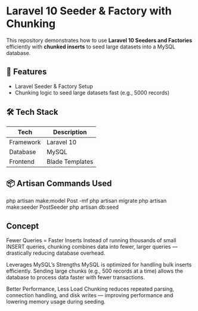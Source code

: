 # Laravel 10 Seeder & Factory with Chunking

This repository demonstrates how to use **Laravel 10 Seeders and Factories** efficiently with **chunked inserts** to seed large datasets into a MySQL database.

## 🚀 Features

- Laravel Seeder & Factory Setup
- Chunking logic to seed large datasets fast (e.g., 5000 records)

## 🛠️ Tech Stack

| Tech       | Description         |
|------------|---------------------|
| Framework  | Laravel 10          |
| Database   | MySQL               |
| Frontend   | Blade Templates     |

## 📦 Artisan Commands Used

php artisan make:model Post -mf
php artisan migrate
php artisan make:seeder PostSeeder
php artisan db:seed


## Concept
Fewer Queries = Faster Inserts
Instead of running thousands of small INSERT queries, chunking combines data into fewer, larger queries — drastically reducing database overhead.

Leverages MySQL’s Strengths
MySQL is optimized for handling bulk inserts efficiently. Sending large chunks (e.g., 500 records at a time) allows the database to process data faster with fewer transactions.

Better Performance, Less Load
Chunking reduces repeated parsing, connection handling, and disk writes — improving performance and lowering memory usage during seeding.
